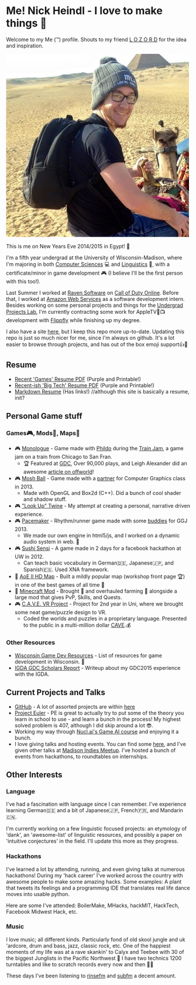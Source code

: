 # Me! Nick Heindl - I love to make things :wrench:

Welcome to my Me (:tm:) profile. Shouts to my friend [L O Z O R D](https://github.com/LOZORD/me) for the idea and inspiration.

![Picture of me in Egypt](nick.jpg)

This is me on New Years Eve 2014/2015 in Egypt! :camel:

I'm a fifth year undergrad at the University of Wisconsin-Madison, where I'm majoring in both [Computer Sciences](http://www.cs.wisc.edu/) :computer: and [Linguistics](http://ling.wisc.edu/) :tongue:, with a certificate/minor in game development :video_game: (I believe I'll be the first person with this too!).

Last Summer I worked at [Raven Software](http://www.ravensoftware.com/) on [Call of Duty Online](http://callofduty.wikia.com/wiki/Call_of_Duty_Online). Before that, I worked at [Amazon Web Services](https://aws.amazon.com/) as a software development intern. Besides working on some personal projects and things for the [Undergrad Projects Lab](http://www.upl.cs.wisc.edu/), I'm currently contracting some work for AppleTV:green_apple::tv: development with [Flippfly](http://flippfly.com/) while finishing up my degree. 

I also have a site [here](http://nheindl.com/), but I keep this repo more up-to-date. Updating this repo is just so much nicer for me, since I'm always on github. It's a lot easier to browse through projects, and has out of the box emoji support:+1::muscle:


## Resume

* [Recent 'Games' Resume PDF](ResumeNickHeindl2016SpringGame.pdf) (Purple and Printable!)
* [Recent-ish 'Big Tech' Resume PDF](ResumeNickHeindl2016SpringTech.pdf) (Purple and Printable!)
* [Markdown Resume](resume.md) (Has links!) //although this site is basically a resume, init?


## Personal Game stuff
### Games:video_game:, Mods:wrench:, Maps:round_pushpin:
* :video_game: [Monologue](http://gamejolt.com/games/monologue/56005) - Game made with [Phildo](https://github.com/Phildo) during the [Train Jam](http://trainjam.com/updates/207), a game jam on a train from Chicago to San Fran.
  * :trophy: Featured at [GDC](http://www.gdconf.com/), Over 90,000 plays, and Leigh Alexander did an awesome [article on offworld](https://boingboing.net/2015/03/25/play-it-now-monologue.html)!
* :video_game: [Mosh Ball](https://github.com/katamaritaco/Misc-Projects/tree/master/CS559Proj3/CS559Proj3/CS559Proj3) - Game made with a [partner](https://github.com/ndeisinger) for Computer Graphics class in 2013. 
  * Made with OpenGL and Box2d (C++). Did a bunch of cool shader and shadow stuff.
* :video_game: ["Look Up" Twine](https://github.com/katamaritaco/LookUp) - My attempt at creating a personal, narrative driven experience.
* :video_game: [Pacemaker](https://github.com/katamaritaco/Misc-Projects/tree/master/Pacemaker/distro) - Rhythm/runner game made with some [buddies](https://github.com/melutzke) for GGJ 2013. 
  * We made our own engine in html5/js, and I worked on a dynamic audio system in web. :musical_score:
* :video_game: [Sushi Sensi](https://github.com/katamaritaco/Misc-Projects/blob/master/hackathon/README.md) - A game made in 2 days for a facebook hackathon at UW in 2012. 
  * Can teach basic vocabulary in German:de:, Japanese:jp:, and Spanish:es:. Used XNA framework.
* :round_pushpin: [AoE II HD Map](https://steamcommunity.com/sharedfiles/filedetails/?id=287287878) - Built a mildly popular map (workshop front page :trophy:) in one of the best games of all time :european_castle:
* :wrench: [Minecraft Mod](https://github.com/katamaritaco/WhatEverYouWantMinecraft) - Brought :pizza: and overhauled farming :mushroom: alongside a large mod that gives PvP, Skills, and Quests.
* :video_game: [C.A.V.E. VR Project](https://blogs.discovery.wisc.edu/ds501/category/projects/cave-archeological-virtual-excursions/) - Project for 2nd year in Uni, where we brought some neat game/puzzle design to VR. 
  * Coded the worlds and puzzles in a proprietary language. Presented to the public in a multi-million dollar [CAVE](https://en.wikipedia.org/wiki/Cave_automatic_virtual_environment).:moneybag:


### Other Resources
* [Wisconsin Game Dev Resources](https://github.com/katamaritaco/WiscoGameDev) - List of resources for game development in Wisconsin. :book:
* [IGDA GDC Scholars Report](http://scholars.igda.org/former-scholars/) - Writeup about my GDC2015 experience with the IGDA. 

## Current Projects and Talks
* [GitHub](http://github.com/katamaritaco?tab=repositories) - A lot of assorted projects are within [here](https://github.com/katamaritaco/Misc-Projects)
* [Project Euler](https://projecteuler.net) - PE is great to actually try to put some of the theory you learn in school to use - and learn a bunch in the process! My highest solved problem is 407, although I did skip around a lot :sunglasses:.
* Working my way through [Nucl.ai's Game AI course](http://courses.nucl.ai/) and enjoying it a bunch.
* I love giving talks and hosting events. You can find some [here](https://github.com/UW-UPL/Talks), and I've given other talks at [Madison Indies Meetup](http://www.meetup.com/madison-indies/). I've hosted a bunch of events from hackathons, to roundtables on internships.


## Other Interests 

### Language
I've had a fascination with language since I can remember. I've experience learning German:de: and a bit of Japanese:jp:, French:fr:, and Mandarin:cn:. 

I'm currently working on a few linguistic focused projects: an etymology of 'dank', an 'awesome-list' of linguistic resources, and possibly a paper on 'intuitive conjectures' in the field. I'll update this more as they progress.

### Hackathons
I've learned a lot by attending, running, and even giving talks at numerous hackathons! During my 'hack career' I've worked across the country with awesome people to make some amazing hacks. Some examples: A plant that tweets its feelings and a programming IDE that translates real life dance moves into usable python. 

Here are some I've attended: BoilerMake, MHacks, hackMIT, HackTech, Facebook Midwest Hack, etc.

### Music
I love music; all different kinds. Particularly fond of old skool jungle and uk 'ardcore, drum and bass, jazz, classic rock, etc. One of the happiest moments of my life was at a rave skankin' to Calyx and Teebee with 30 of the biggest Junglists in the Pacific Northwest :mega: I have two technics 1200 turntables and like to scratch records every now and then :minidisc::minidisc:

These days I've been listening to [rinsefm](http://www.rinse.fr/player/) and [subfm](http://www.sub.fm/) a decent amount.
